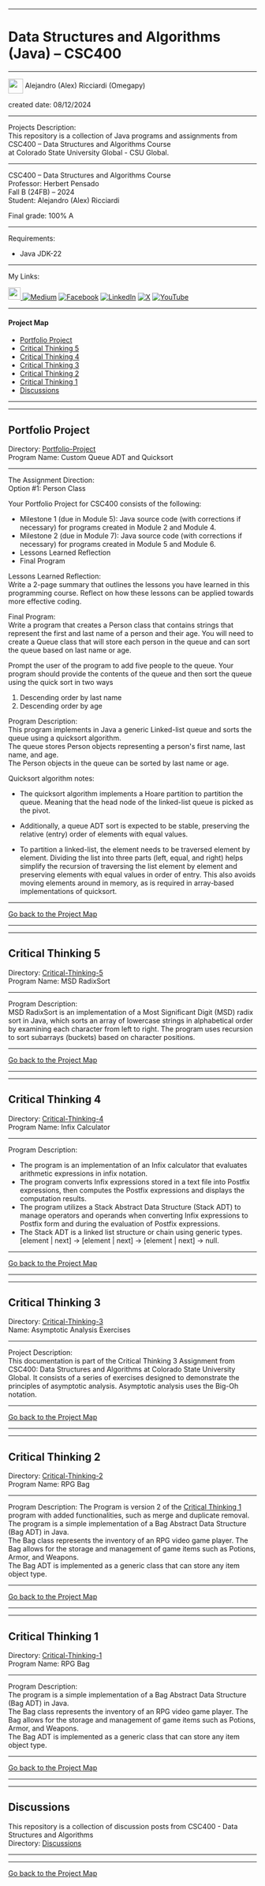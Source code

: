 ﻿-----------------------------------------------------------------------------------------------------------------------------
# Data Structures and Algorithms (Java) – CSC400
-----------------------------------------------------------------------------------------------------------------------------

<img width="30" height="30" align="center" src="https://github.com/user-attachments/assets/a8e0ea66-5d8f-43b3-8fff-2c3d74d57f53"> Alejandro (Alex) Ricciardi (Omegapy)  

created date: 08/12/2024  

-----------------------------------------------------------------------------------------------------------------------------

Projects Description:    
This repository is a collection of Java programs and assignments from CSC400 – Data Structures and Algorithms Course  
at Colorado State University Global - CSU Global.  

-----------------------------------------------------------------------------------------------------------------------------

CSC400 – Data Structures and Algorithms Course   
Professor: Herbert Pensado  
Fall B (24FB) – 2024   
Student: Alejandro (Alex) Ricciardi   

Final grade: 100% A

-----------------------------------------------------------------------------------------------------------------------------

Requirements:  
- Java JDK-22

-----------------------------------------------------------------------------------------------------------------------------

My Links:   

<span><a href="https://www.alexomegapy.com" target="_blank"><img width="25" height="25" src="https://github.com/user-attachments/assets/a8e0ea66-5d8f-43b3-8fff-2c3d74d57f53"></span>    [![Medium](https://img.shields.io/badge/Medium-12100E?style=for-the-badge&logo=medium&logoColor=whit)](https://medium.com/@alex.omegapy)    [![Facebook](https://img.shields.io/badge/Facebook-%231877F2.svg?logo=Facebook&logoColor=white)](https://www.facebook.com/profile.php?id=100089638857137)    [![LinkedIn](https://img.shields.io/badge/LinkedIn-%230077B5.svg?logo=linkedin&logoColor=white)](https://linkedin.com/in/alex-ricciardi)    [![X](https://img.shields.io/badge/X-black.svg?logo=X&logoColor=white)](https://x.com/AlexOmegapy)    [![YouTube](https://img.shields.io/badge/YouTube-%23FF0000.svg?logo=YouTube&logoColor=white)](https://www.youtube.com/channel/UC4rMaQ7sqywMZkfS1xGh2AA)     

-----------------------------------------------------------------------------------------------------------------------------

#### Project Map

- [Portfolio Project](#portfolio-project)
- [Critical Thinking 5](#critical-thinking-5)
- [Critical Thinking 4](#critical-thinking-4) 
- [Critical Thinking 3](#critical-thinking-3) 
- [Critical Thinking 2](#critical-thinking-2) 
- [Critical Thinking 1](#critical-thinking-1) 
- [Discussions](#discussions)

-----------------------------------------------------------------------------------------------------------------------------
-----------------------------------------------------------------------------------------------------------------------------
## Portfolio Project
Directory: [Portfolio-Project](https://github.com/Omegapy/My-Academics-Portfolio/tree/main/Data-Structures-and-Algorithms-CSC400/Portfolio-Project)  
Program Name: Custom Queue ADT and Quicksort  

-------------------------------------------------------------------------------------------

The Assignment Direction:   
Option #1: Person Class

Your Portfolio Project for CSC400 consists of the following:  
- Milestone 1 (due in Module 5): Java source code (with corrections if necessary) for programs created in Module 2 and Module 4.  
- Milestone 2 (due in Module 7): Java source code (with corrections if necessary) for programs created in Module 5 and Module 6.  
- Lessons Learned Reflection  
- Final Program  

Lessons Learned Reflection:  
Write a 2-page summary that outlines the lessons you have learned in this programming course. Reflect on how these lessons can be applied towards more effective coding.

Final Program:  
Write a program that creates a Person class that contains strings that represent the first and last name of a person and their age. You will need to create a Queue class that will store each person in the queue and can sort the queue based on last name or age.  

Prompt the user of the program to add five people to the queue. Your program should provide the contents of the queue and then sort the queue using the quick sort in two ways

1.	Descending order by last name  
2.	Descending order by age  


Program Description:  
This program implements in Java a generic Linked-list queue and sorts the queue using a quicksort algorithm.  
The queue stores Person objects representing a person's first name, last name, and age.   
The Person objects in the queue can be sorted by last name or age.  

Quicksort algorithm notes:  

-	The quicksort algorithm implements a Hoare partition to partition the queue. Meaning that the head node of the linked-list queue is picked as the pivot.  
  
-	Additionally, a queue ADT sort is expected to be stable, preserving the relative (entry) order of elements with equal values.  

-	To partition a linked-list, the element needs to be traversed element by element. Dividing the list into three parts (left, equal, and right) helps simplify the recursion of traversing the list element by element and preserving elements with equal values in order of entry. This also avoids moving elements around in memory, as is required in array-based implementations of quicksort.  

-------------------------------------------------------------------------------------------

[Go back to the Project Map](#project-map)

-----------------------------------------------------------------------------------------------------------------------------
-----------------------------------------------------------------------------------------------------------------------------
## Critical Thinking 5
Directory: [Critical-Thinking-5](https://github.com/Omegapy/My-Academics-Portfolio/tree/main/Data-Structures-and-Algorithms-CSC400/Critical-Thinking-5)  
Program Name: MSD RadixSort

-------------------------------------------------------------------------------------------

Program Description:  
MSD RadixSort is an implementation of a Most Significant Digit (MSD) radix sort in Java, which sorts an array of lowercase strings in alphabetical order by examining each character from left to right. The program uses recursion to sort subarrays (buckets) based on character positions. 

-------------------------------------------------------------------------------------------

[Go back to the Project Map](#project-map)

-----------------------------------------------------------------------------------------------------------------------------
-----------------------------------------------------------------------------------------------------------------------------
## Critical Thinking 4
Directory: [Critical-Thinking-4](https://github.com/Omegapy/My-Academics-Portfolio/tree/main/Data-Structures-and-Algorithms-CSC400/Critical-Thinking-4)  
Program Name: Infix Calculator

-------------------------------------------------------------------------------------------

Program Description: 
-	The program is an implementation of an Infix calculator that evaluates arithmetic expressions in infix notation.  
-	The program converts Infix expressions stored in a text file into Postfix expressions, then computes the Postfix expressions and displays the computation results.  
-	The program utilizes a Stack Abstract Data Structure (Stack ADT) to manage operators and operands when converting Infix expressions to Postfix form and during the evaluation of Postfix expressions.
-	The Stack ADT is a linked list structure or chain using generic types.   
[element | next] -> [element | next] -> [element | next] -> null.   

-------------------------------------------------------------------------------------------

[Go back to the Project Map](#project-map)

-----------------------------------------------------------------------------------------------------------------------------
-----------------------------------------------------------------------------------------------------------------------------
## Critical Thinking 3
Directory: [Critical-Thinking-3](https://github.com/Omegapy/My-Academics-Portfolio/tree/main/Data-Structures-and-Algorithms-CSC400/Critical-Thinking-3)  
Name: Asymptotic Analysis Exercises

-------------------------------------------------------------------------------------------

Project Description:  
This documentation is part of the Critical Thinking 3 Assignment from CSC400: Data Structures and Algorithms at Colorado State University Global. It consists of a series of exercises designed to demonstrate the principles of asymptotic analysis. Asymptotic analysis uses the Big-Oh notation.

-------------------------------------------------------------------------------------------

[Go back to the Project Map](#project-map)

-----------------------------------------------------------------------------------------------------------------------------
-----------------------------------------------------------------------------------------------------------------------------
## Critical Thinking 2
Directory: [Critical-Thinking-2](https://github.com/Omegapy/My-Academics-Portfolio/tree/main/Data-Structures-and-Algorithms-CSC400/Critical-Thinking-2)  
Program Name: RPG Bag

-------------------------------------------------------------------------------------------

Program Description: 
The Program is version 2 of the [Critical Thinking 1](#critical-thinking-1) program with added functionalities, such as merge and duplicate removal.  
The program is a simple implementation of a Bag Abstract Data Structure (Bag ADT) in Java.  
The Bag class represents the inventory of an RPG video game player. 
The Bag allows for the storage and management of game items such as Potions, Armor, and Weapons.  
The Bag ADT is implemented as a generic class that can store any item object type.  

-------------------------------------------------------------------------------------------

[Go back to the Project Map](#project-map)

-----------------------------------------------------------------------------------------------------------------------------
-----------------------------------------------------------------------------------------------------------------------------
## Critical Thinking 1
Directory: [Critical-Thinking-1](https://github.com/Omegapy/My-Academics-Portfolio/tree/main/Data-Structures-and-Algorithms-CSC400/Critical-Thinking-1)  
Program Name: RPG Bag

-------------------------------------------------------------------------------------------

Program Description:   
The program is a simple implementation of a Bag Abstract Data Structure (Bag ADT) in Java.  
The Bag class represents the inventory of an RPG video game player. 
The Bag allows for the storage and management of game items such as Potions, Armor, and Weapons.  
The Bag ADT is implemented as a generic class that can store any item object type.  

-------------------------------------------------------------------------------------------

[Go back to the Project Map](#project-map)

-----------------------------------------------------------------------------------------------------------------------------
-----------------------------------------------------------------------------------------------------------------------------
## Discussions 
This repository is a collection of discussion posts from CSC400 - Data Structures and Algorithms    
Directory: [Discussions](https://github.com/Omegapy/My-Academics-Portfolio/tree/main/Data-Structures-and-Algorithms-CSC400/Discussions)

-----------------------------------------------------------------------------------------------------------------------------
-----------------------------------------------------------------------------------------------------------------------------

[Go back to the Project Map](#project-map)

